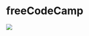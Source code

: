 # freeCodeCamp
<img src="https://upload.wikimedia.org/wikipedia/commons/thumb/3/39/FreeCodeCamp_logo.png/800px-FreeCodeCamp_logo.png">

